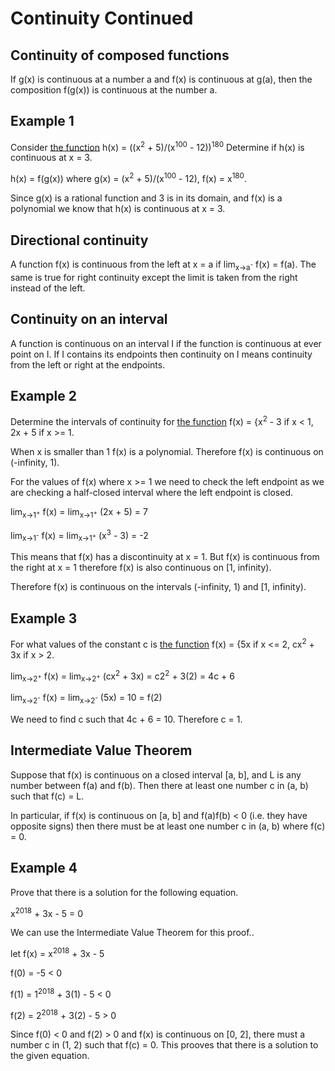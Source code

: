 # Continuity Continued

## Continuity of composed functions
If g(x) is continuous at a number a and f(x) is continuous at g(a), then the composition f(g(x)) is continuous at the number a.

## Example 1
Consider [the function](https://www.desmos.com/calculator/dvmx5ginz3) h(x) = ((x<sup>2</sup> + 5)/(x<sup>100</sup> - 12))<sup>180</sup>
Determine if h(x) is continuous at x = 3.

h(x) = f(g(x)) where g(x) = (x<sup>2</sup> + 5)/(x<sup>100</sup> - 12), f(x) = x<sup>180</sup>.

Since g(x) is a rational function and 3 is in its domain, and f(x) is a polynomial we know that h(x) is continuous at x = 3.

## Directional continuity
A function f(x) is continuous from the left at x = a if lim<sub>x->a<sup>-</sup></sub> f(x) = f(a).
The same is true for right continuity except the limit is taken from the right instead of the left.

## Continuity on an interval
A function is continuous on an interval I if the function is continuous at ever point on I.
If I contains its endpoints then continuity on I means continuity from the left or right at the endpoints.

## Example 2
Determine the intervals of continuity for [the function](https://www.desmos.com/calculator/meipwaholh) f(x) = {x<sup>2</sup> - 3 if x < 1, 2x + 5 if x >= 1.

When x is smaller than 1 f(x) is a polynomial.
Therefore f(x) is continuous on (-infinity, 1).

For the values of f(x) where x >= 1 we need to check the left endpoint as we are checking a half-closed interval where the left endpoint is closed.

lim<sub>x->1<sup>+</sup></sub> f(x) = lim<sub>x->1<sup>+</sup></sub> (2x + 5) = 7

lim<sub>x->1<sup>-</sup></sub> f(x) = lim<sub>x->1<sup>+</sup></sub> (x<sup>3</sup> - 3) = -2

This means that f(x) has a discontinuity at x = 1.
But f(x) is continuous from the right at x = 1 therefore f(x) is also continuous on [1, infinity).

Therefore f(x) is continuous on the intervals (-infinity, 1) and [1, infinity).

## Example 3
For what values of the constant c is [the function]() f(x) = {5x if x <= 2, cx<sup>2</sup> + 3x if x > 2.

lim<sub>x->2<sup>+</sup></sub> f(x) = lim<sub>x->2<sup>+</sup></sub> (cx<sup>2</sup> + 3x) = c2<sup>2</sup> + 3(2) = 4c + 6

lim<sub>x->2<sup>-</sup></sub> f(x) = lim<sub>x->2<sup>-</sup></sub> (5x) = 10 = f(2)

We need to find c such that 4c + 6 = 10.
Therefore c = 1.

## Intermediate Value Theorem
Suppose that f(x) is continuous on a closed interval [a, b], and L is any number between f(a) and f(b).
Then there at least one number c in (a, b) such that f(c) = L.

In particular, if f(x) is continuous on [a, b] and f(a)f(b) < 0 (i.e. they have opposite signs) then there must be at least one number c in (a, b) where f(c) = 0.

## Example 4
Prove that there is a solution for the following equation.

x<sup>2018</sup> + 3x - 5 = 0

We can use the Intermediate Value Theorem for this proof..

let f(x) = x<sup>2018</sup> + 3x - 5

f(0) = -5 < 0

f(1) = 1<sup>2018</sup> + 3(1) - 5 < 0

f(2) = 2<sup>2018</sup> + 3(2) - 5 > 0

Since f(0) < 0 and f(2) > 0 and f(x) is continuous on [0, 2], there must a number c in (1, 2) such that f(c) = 0.
This prooves that there is a solution to the given equation.
